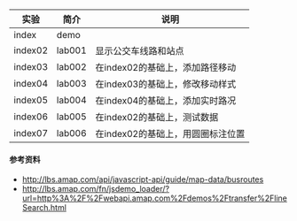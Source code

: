 ###

|实验|简介|说明|
|---|---|---|
|index|demo||
|index02|lab001|显示公交车线路和站点|
|index03|lab002|在index02的基础上，添加路径移动|
|index04|lab003|在index03的基础上，修改移动样式|
|index05|lab004|在index04的基础上，添加实时路况|
|index06|lab005|在index02的基础上，测试数据|测试得到：via_stops里面的站点数据，是包含在path的所有的点里面的|
|index07|lab006|在index02的基础上，用圆圈标注位置|完成：从服务器接收线路上所有车辆的位置，相对到达站点画圆，添加实时路况|

#### 参考资料
 - http://lbs.amap.com/api/javascript-api/guide/map-data/busroutes
 - http://lbs.amap.com/fn/jsdemo_loader/?url=http%3A%2F%2Fwebapi.amap.com%2Fdemos%2Ftransfer%2FlineSearch.html